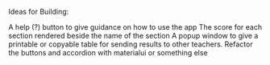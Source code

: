 Ideas for Building:

A help (?) button to give guidance on how to use the app
The score for each section rendered beside the name of the section
A popup window to give a printable or copyable table for sending results to other teachers.
Refactor the buttons and accordion with materialui or something else
